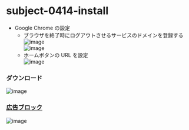 # subject-0414-install

- Google Chrome の設定
  - ブラウザを終了時にログアウトさせるサービスのドメインを登録する
  ![image](https://user-images.githubusercontent.com/1501327/163702374-adf4fe74-61cf-433d-a8d1-31952dcf8e8b.png)\
  ![image](https://user-images.githubusercontent.com/1501327/163702402-3183dc3c-9439-49db-81d3-e1fc73d201fd.png)
  - ホームボタンの URL を設定\
  ![image](https://user-images.githubusercontent.com/1501327/163296182-998fcc05-9da1-4eeb-86a7-982edfbb5384.png)

### ダウンロード
![image](https://user-images.githubusercontent.com/1501327/162353137-59e80576-fb8a-4cc9-b2a2-de5811004f0d.png)


### [広告ブロック](https://chrome.google.com/webstore/detail/adblock-%E2%80%94-best-ad-blocker/gighmmpiobklfepjocnamgkkbiglidom)
![image](https://user-images.githubusercontent.com/1501327/162353261-aa5d7984-d7da-493d-838a-f752665c40bf.png)
